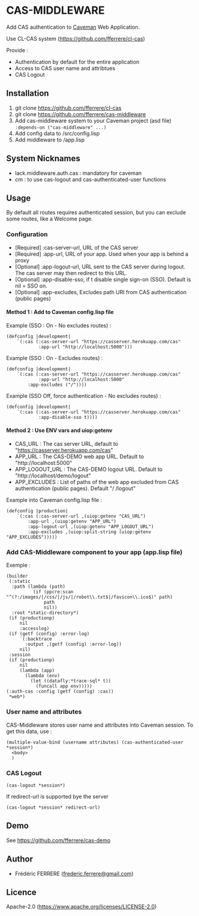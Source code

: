 # CAS-MIDDLEWARE

Add CAS authentication to [Caveman](https://github.com/fukamachi/caveman) Web Application.

Use CL-CAS system (https://github.com/fferrere/cl-cas)

Provide :
- Authentication by default for the entire application
- Access to CAS user name and attribtues
- CAS Logout

## Installation
1. git clone https://github.com/fferrere/cl-cas
2. git clone https://github.com/fferrere/cas-middleware
3. Add cas-middleware system to your Caveman project (asd file) `:depends-on ("cas-middleware" ...)`
4. Add config data to <Your Caveman Project>/src/config.lisp
5. Add middleware to <Your Caveman Project>/app.lisp

## System Nicknames
- lack.middleware.auth.cas : mandatory for caveman
- cm : to use cas-logout and cas-authenticated-user functions

## Usage

By default all routes requires authenticated session, but you can exclude some routes, like a Welcome page.

### Configuration

- [Required] :cas-server-url, URL of the CAS server
- [Required] :app-url, URL of your app. Used when your app is behind a proxy
- [Optional] :app-logout-url, URL sent to the CAS server during logout. The cas server may then redirect to this URL.
- [Optional] :app-disable-sso, if t disable single sign-on (SSO). Default is nil = SSO on.
- [Optional] :app-excludes, Excludes path URI from CAS authentication (public pages)

#### Method 1 : Add to Caveman config.lisp file

Example (SSO : On - No excludes routes) :
```
(defconfig |development|
    `(:cas (:cas-server-url "https://casserver.herokuapp.com/cas"
            :app-url "http://localhost:5000")))
```

Example (SSO : On - Excludes routes) :
```
(defconfig |development|
    `(:cas (:cas-server-url "https://casserver.herokuapp.com/cas"
            :app-url "http://localhost:5000"
	    :app-excludes ("/"))))
```

Example (SSO Off, force authentication - No excludes routes) :
```
(defconfig |development|
    `(:cas (:cas-server-url "https://casserver.herokuapp.com/cas"
            :app-disable-sso t))))
```

#### Method 2 : Use ENV vars and uiop:getenv

- CAS_URL : The cas server URL, default to "https://casserver.herokuapp.com/cas"
- APP_URL : The CAS-DEMO web app URL. Default to "http://localhost:5000"
- APP_LOGOUT_URL : The CAS-DEMO logout URL. Default to "http://localhost/demo/logout"
- APP_EXCLUDES : List of paths of the web app excluded from CAS authentication (public pages). Default  "/ /logout"

Example into Caveman config.lisp file :

```
(defconfig |production|
    `(:cas (:cas-server-url ,(uiop:getenv "CAS_URL")
	    :app-url ,(uiop:getenv "APP_URL")
	    :app-logout-url ,(uiop:getenv "APP_LOGOUT_URL")
	    :app-excludes ,(uiop:split-string (uiop:getenv "APP_EXCLUDES")))))
```

### Add CAS-Middleware component to your app (app.lisp file)

Exemple :

```
(builder
 (:static
  :path (lambda (path)
          (if (ppcre:scan "^(?:/images/|/css/|/js/|/robot\\.txt$|/favicon\\.ico$)" path)
              path
              nil))
  :root *static-directory*)
 (if (productionp)
     nil
     :accesslog)
 (if (getf (config) :error-log)
     `(:backtrace
       :output ,(getf (config) :error-log))
     nil)
 :session
 (if (productionp)
     nil
     (lambda (app)
       (lambda (env)
         (let ((datafly:*trace-sql* t))
           (funcall app env)))))
(:auth-cas :config (getf (config) :cas))
 *web*)
```

### User name and attributes

CAS-Middleware stores user name and attributes into Caveman session. To get this data, use :
```
(multiple-value-bind (username attributes) (cas-authenticated-user *session*)
  <body>
  )
```

### CAS Logout

`(cas-logout *session*)`

If redirect-url is supported bye the server

`(cas-logout *session* redirect-url)`


## Demo

See https://github.com/fferrere/cas-demo

## Author

* Frédéric FERRERE (frederic.ferrere@gmail.com)

## Licence

Apache-2.0 (https://www.apache.org/licenses/LICENSE-2.0)


